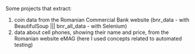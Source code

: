 Some projects that extract: <br>
1. coin data from the Romanian Commercial Bank website (bnr_data - with BeautifulSoup ||| bnr_all_data - with Selenium) <br>
2. data about cell phones, showing their name and price, from the Romanian website eMAG (here I used concepts related to automated testing)
